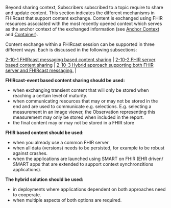 Beyond sharing context, Subscribers subscribed to a topic require to share and update content. This section indicates the different mechanisms in FHIRcast that support content exchange. Content is exchanged using FHIR resources associated with the most recently opened context which serves as the anchor context of the exchanged information (see [Anchor Context](5_glossary.html) and [Container](5_glossary.html)).


Content exchange within a FHIRcast session can be supported in three different ways. Each is discussed in the following subsections:

[2-10-1 FHIRcast messaging based content sharing](2-10-1-ContentSharingFHIRcastMessaging.html) |
[2-10-2 FHIR server based content sharing](2-10-2-ContentSharingFHIR.html) |
[2-10-3 Hybrid approach supporting both FHIR server and FHIRcast messaging.](2-10-3-ContentSharingHybrid.html) |

**FHIRcast-event based content sharing should be used:**

* when exchanging transient content that will only be stored when reaching a certain level of maturity.
* when communicating resources that may or may not be stored in the end and are used to communicate e.g. selections. E.g. selecting a measurement in an image viewer, the Observation representing this measurement may only be stored when included in the report.
* the final content may or may not be stored in a FHIR store

**FHIR based content should be used:**

* when you already use a common FHIR server
* when all data (versions) needs to be persisted, for example to be robust against crashes.
* when the applications are launched using SMART on FHIR (EHR driven/ SMART apps that are extended to support context synchronzitions applications).

**The hybrid solution should be used:**

* in deployments where applications dependent on both approaches need to cooperate.
* when multiple aspects of both options are required.
